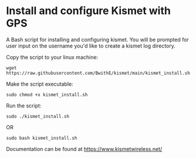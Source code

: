 # Install and configure Kismet with GPS
A Bash script for installing and configuring kismet.
You will be prompted for user input on the username you'd like to create a kismet log directory.


Copy the script to your linux machine: 

```wget https://raw.githubusercontent.com/BwithE/kismet/main/kismet_install.sh```

Make the script executable: 

```sudo chmod +x kismet_install.sh```

Run the script:

```sudo ./kismet_install.sh``` 

OR

```sudo bash kismet_install.sh```

Documentation can be found at https://www.kismetwireless.net/

